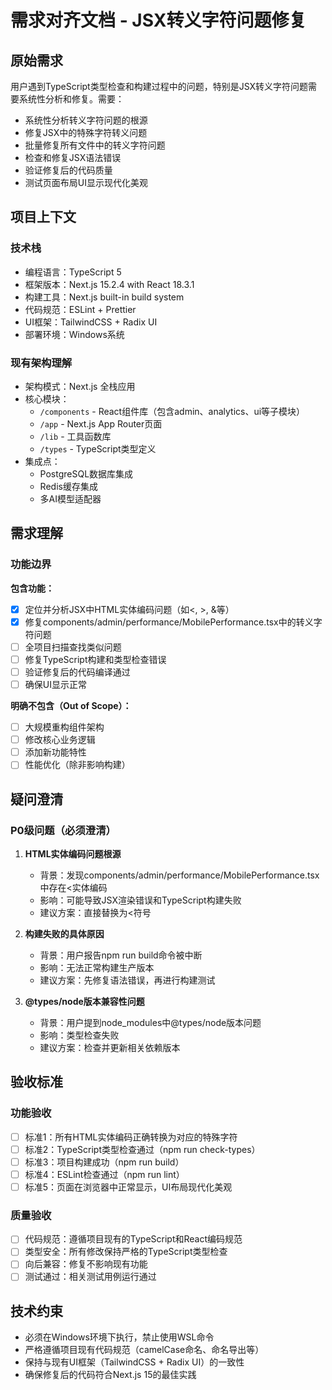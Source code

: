 # 需求对齐文档 - JSX转义字符问题修复

## 原始需求

用户遇到TypeScript类型检查和构建过程中的问题，特别是JSX转义字符问题需要系统性分析和修复。需要：
- 系统性分析转义字符问题的根源
- 修复JSX中的特殊字符转义问题
- 批量修复所有文件中的转义字符问题
- 检查和修复JSX语法错误
- 验证修复后的代码质量
- 测试页面布局UI显示现代化美观

## 项目上下文

### 技术栈

- 编程语言：TypeScript 5
- 框架版本：Next.js 15.2.4 with React 18.3.1
- 构建工具：Next.js built-in build system
- 代码规范：ESLint + Prettier
- UI框架：TailwindCSS + Radix UI
- 部署环境：Windows系统

### 现有架构理解

- 架构模式：Next.js 全栈应用
- 核心模块：
  - `/components` - React组件库（包含admin、analytics、ui等子模块）
  - `/app` - Next.js App Router页面
  - `/lib` - 工具函数库
  - `/types` - TypeScript类型定义
- 集成点：
  - PostgreSQL数据库集成
  - Redis缓存集成
  - 多AI模型适配器

## 需求理解

### 功能边界

**包含功能：**

- [x] 定位并分析JSX中HTML实体编码问题（如&lt;, &gt;, &amp;等）
- [x] 修复components/admin/performance/MobilePerformance.tsx中的转义字符问题
- [ ] 全项目扫描查找类似问题
- [ ] 修复TypeScript构建和类型检查错误
- [ ] 验证修复后的代码编译通过
- [ ] 确保UI显示正常

**明确不包含（Out of Scope）：**

- [ ] 大规模重构组件架构
- [ ] 修改核心业务逻辑
- [ ] 添加新功能特性
- [ ] 性能优化（除非影响构建）

## 疑问澄清

### P0级问题（必须澄清）

1. **HTML实体编码问题根源**
   - 背景：发现components/admin/performance/MobilePerformance.tsx中存在&lt;实体编码
   - 影响：可能导致JSX渲染错误和TypeScript构建失败
   - 建议方案：直接替换为<符号

2. **构建失败的具体原因**
   - 背景：用户报告npm run build命令被中断
   - 影响：无法正常构建生产版本
   - 建议方案：先修复语法错误，再进行构建测试

3. **@types/node版本兼容性问题**
   - 背景：用户提到node_modules中@types/node版本问题
   - 影响：类型检查失败
   - 建议方案：检查并更新相关依赖版本

## 验收标准

### 功能验收

- [ ] 标准1：所有HTML实体编码正确转换为对应的特殊字符
- [ ] 标准2：TypeScript类型检查通过（npm run check-types）
- [ ] 标准3：项目构建成功（npm run build）
- [ ] 标准4：ESLint检查通过（npm run lint）
- [ ] 标准5：页面在浏览器中正常显示，UI布局现代化美观

### 质量验收

- [ ] 代码规范：遵循项目现有的TypeScript和React编码规范
- [ ] 类型安全：所有修改保持严格的TypeScript类型检查
- [ ] 向后兼容：修复不影响现有功能
- [ ] 测试通过：相关测试用例运行通过

## 技术约束

- 必须在Windows环境下执行，禁止使用WSL命令
- 严格遵循项目现有代码规范（camelCase命名、命名导出等）
- 保持与现有UI框架（TailwindCSS + Radix UI）的一致性
- 确保修复后的代码符合Next.js 15的最佳实践
